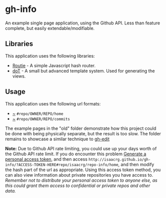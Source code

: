 # gh-info

An example single page application, using the Github API. Less than feature complete, but easily extendable/modifiable.

## Libraries

This application uses the following libraries:

* [Routie](https://github.com/jgallen23/routie) - A simple Javascript hash router.
* [doT](https://github.com/olado/doT) - A small but advanced template system. Used for generating the views.

## Usage

This application uses the following url formats:

* [~](http://isaacrg.github.io/gh-info/#repo/isaacrg/repo-info/home)    `#repo/OWNER/REPO/home` 
* [~](http://isaacrg.github.io/gh-info/#repo/isaacrg/repo-info/commits) `#repo/OWNER/REPO/commits`

The example pages in the "old" folder demonstrate how this project could be done with being physically separate, but the result is too slow. The folder remains to showcase a similar technique to [gh-edit](http://github.com/isaacrg/gh-edit)

**Note:** Due to Github API rate limiting, you could use up your days  worth of the Github API rate limit. If you do encounter this problem [Generate a personal access token](https://github.com/settings/tokens), and then access `http://isaacrg.github.io/gh-info/?ACCESS-TOKEN-HERE#repo/isaacrg/repo-info/home`, and then modify the hash part of the url as appropriate. Using this access token method, you can also view information about private repositories you have access to. *Remember not to distribute your personal access token to anyone else, as this could grant them access to confidential or private repos and other data.*
